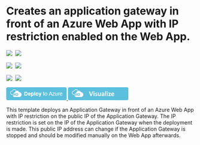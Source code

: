 # Creates an application gateway in front of an Azure Web App with IP restriction enabled on the Web App.

<IMG SRC="https://azbotstorage.blob.core.windows.net/badges/201-application-gateway-webapp-iprestriction/PublicLastTestDate.svg" />&nbsp;
<IMG SRC="https://azbotstorage.blob.core.windows.net/badges/201-application-gateway-webapp-iprestriction/PublicDeployment.svg" />&nbsp;

<IMG SRC="https://azbotstorage.blob.core.windows.net/badges/201-application-gateway-webapp-iprestriction/FairfaxLastTestDate.svg" />&nbsp;
<IMG SRC="https://azbotstorage.blob.core.windows.net/badges/201-application-gateway-webapp-iprestriction/FairfaxDeployment.svg" />&nbsp;

<IMG SRC="https://azbotstorage.blob.core.windows.net/badges/201-application-gateway-webapp-iprestriction/BestPracticeResult.svg" />&nbsp;
<IMG SRC="https://azbotstorage.blob.core.windows.net/badges/201-application-gateway-webapp-iprestriction/CredScanResult.svg" />&nbsp;

<a href="https://portal.azure.com/#create/Microsoft.Template/uri/https%3A%2F%2Fraw.githubusercontent.com%2FAzure%2Fazure-quickstart-templates%2Fmaster%2F201-application-gateway-webapp-iprestriction%2Fazuredeploy.json" target="_blank">
    <img src="https://raw.githubusercontent.com/Azure/azure-quickstart-templates/master/1-CONTRIBUTION-GUIDE/images/deploytoazure.png"/>
</a>
<a href="http://armviz.io/#/?load=https%3A%2F%2Fraw.githubusercontent.com%2FAzure%2Fazure-quickstart-templates%2Fmaster%2F201-application-gateway-webapp-iprestriction%2Fazuredeploy.json" target="_blank">
    <img src="https://raw.githubusercontent.com/Azure/azure-quickstart-templates/master/1-CONTRIBUTION-GUIDE/images/visualizebutton.png"/>
</a>

This template deploys an Application Gateway in front of an Azure Web App with IP restriction on the public IP of the Application Gateway. The IP restriction is set on the IP of the Application Gateway when the deployment is made. This public IP address can change if the Application Gateway is stopped and should be modified manually on the Web App afterwards.
